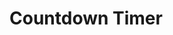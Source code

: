 <div id="countdown">
  <h1>Countdown Timer</h1>
  <p id="timer"></p>
</div>

<script>
  // Set the date we're counting down to
  var countDownDate = new Date("Jan 1, 2024 00:00:00").getTime();

  // Update the countdown every 1 second
  var x = setInterval(function() {
    var now = new Date().getTime();
    var distance = countDownDate - now;

    // Calculate days, hours, minutes, and seconds
    var days = Math.floor(distance / (1000 * 60 * 60 * 24));
    var hours = Math.floor((distance % (1000 * 60 * 60 * 24)) / (1000 * 60 * 60));
    var minutes = Math.floor((distance % (1000 * 60 * 60)) / (1000 * 60));
    var seconds = Math.floor((distance % (1000 * 60)) / 1000);

    // Display the countdown in the "timer" element
    document.getElementById("timer").innerHTML = days + "d " + hours + "h " + minutes + "m " + seconds + "s ";

    // If the countdown is over, display a message
    if (distance < 0) {
      clearInterval(x);
      document.getElementById("timer").innerHTML = "EXPIRED";
    }
  }, 1000);
</script>
